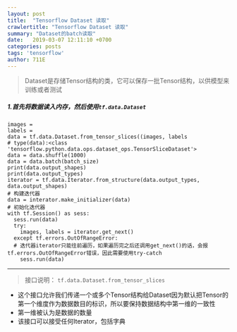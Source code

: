 ```yaml
---
layout: post
title:  "Tensorflow Dataset 读取"
crawlertitle: "Tensorflow Dataset 读取"
summary: "Dataset的batch读取"
date:   2019-03-07 12:11:10 +0700
categories: posts
tags: 'tensorflow'
author: 711E
---
```


>Dataset是存储Tensor结构的类，它可以保存一批Tensor结构，以供模型来训练或者测试
##### 1.首先将数据读入内存，然后使用`tf.data.Dataset`

```
images =
labels =
data = tf.data.Dataset.from_tensor_slices((images, labels
# type(data):<class 'tensorflow.python.data.ops.dataset_ops.TensorSliceDataset'>
data = data.shuffle(1000)
data = data.batch(batch_size)
print(data.output_shapes)
print(data.output_types)
iterator = tf.data.Iterator.from_structure(data.output_types, data.output_shapes)
# 构建迭代器
data = interator.make_initializer(data)
# 初始化迭代器
with tf.Session() as sess:
  sess.run(data)
  try:
    images, labels = iterator.get_next()
  except tf.errors.OutOfRangeError:
  # 迭代器iterator只能往前遍历，如果遍历完之后还调用get_next()的话，会报tf.errors.OutOfRangeError错误，因此需要使用try-catch
    sess.run(data)
```

***
>接口说明：
`tf.data.Dataset.from_tensor_slices`
* 这个接口允许我们传递一个或多个Tensor结构给Dataset因为默认把Tensor的第一个维度作为数据数目的标识，所以要保持数据结构中第一维的一致性
* 第一维被认为是数据的数量
* 该接口可以接受任何Iterator，包括字典
